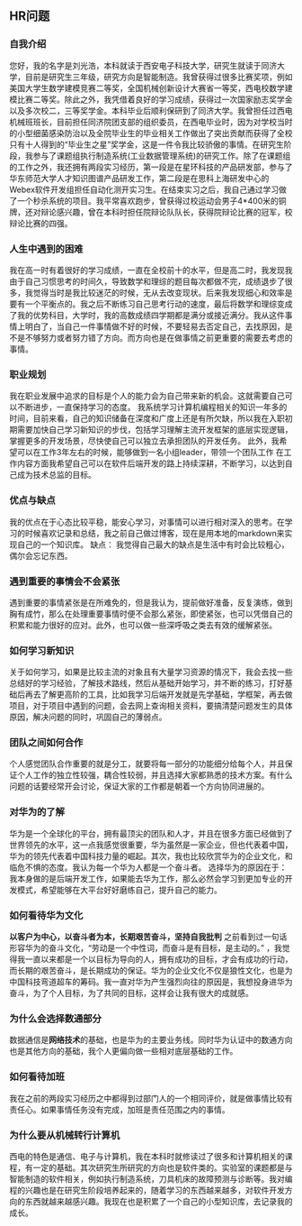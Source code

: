 ## HR问题
### 自我介绍
您好，我的名字是刘光浩，本科就读于西安电子科技大学，研究生就读于同济大学，目前是研究生三年级，研究方向是智能制造。我曾获得过很多比赛奖项，例如美国大学生数学建模竞赛二等奖，全国机械创新设计大赛省一等奖，西电校数学建模比赛二等奖。除此之外，我凭借着良好的学习成绩，获得过一次国家励志奖学金以及多次校二，三等奖学金。本科毕业后顺利保研到了同济大学。我曾担任过西电机械班班长，目前担任同济院团支部的组织委员，在西电毕业时，因为对学校当时的小型细菌感染防治以及全院毕业生的毕业相关工作做出了突出贡献而获得了全校只有十人得到的“毕业生之星”奖学金，这是一件令我比较骄傲的事情。在研究生阶段，我参与了课题组执行制造系统(工业数据管理系统)的研究工作。除了在课题组的工作之外，我还拥有两段实习经历，第一段是在星环科技的产品研发部，参与了华东师范大学人才知识图谱产品研发工作，第二段是在思科上海研发中心的Webex软件开发组担任自动化测开实习生。在结束实习之后，我自己通过学习做了一个秒杀系统的项目。我平常喜欢跑步，曾获得过校运动会男子4\*400米的铜牌，还对辩论感兴趣，曾在本科时担任院辩论队队长，获得院辩论比赛的冠军，校辩论比赛的四强。

### 人生中遇到的困难
我在高一时有着很好的学习成绩，一直在全校前十的水平，但是高二时，我发现我由于自己习惯思考的时间久，导致数学和理综的题目每次都做不完，成绩退步了很多，我觉得当时是我比较迷茫的时候，无从去改变现状。后来我发现细心和效率是要有一个平衡点的。我之后不断练习自己思考行动的速度，最后将数学和理综变成了我的优势科目，大学时，我的高数成绩四学期都是满分或接近满分。我从这件事情上明白了，当自己一件事情做不好的时候，不要轻易去否定自己，去找原因，是不是不够努力或者努力错了方向。而方向也是在做事情之前更重要的需要去考虑的事情。

### 职业规划
我在职业发展中追求的目标是个人的能力会为自己带来新的机会。这就需要自己可以不断进步，一直保持学习的态度。
我系统学习计算机编程相关的知识一年多的时间，目前来看，自己的知识储备在深度和广度上还是有所欠缺，所以我在入职初期需要加快自己学习新知识的步伐，包括学习理解主流开发框架的底层实现逻辑，掌握更多的开发场景，尽快使自己可以独立去承担团队的开发任务。
此外，我希望可以在工作3年左右的时候，能够做到一名小组leader，带领一个团队工作
在工作内容方面我希望自己可以在软件后端开发的路上持续深耕，不断学习，以达到自己成为技术总监的目标。

### 优点与缺点
我的优点在于心态比较平稳，能安心学习，对事情可以进行相对深入的思考。在学习的时候喜欢记录和总结，我之前自己做过博客，现在是用本地的markdown来实现自己的一个知识库。
缺点：  我觉得自己最大的缺点是生活中有时会比较粗心，偶尔会忘记东西。

### 遇到重要的事情会不会紧张
遇到重要的事情紧张是在所难免的，但是我认为，提前做好准备，反复演练，做到胸有成竹，那么在处理重要事情时便不会那么紧张，即使紧张，也可以凭借自己的积累和能力很好的应对。此外，也可以做一些深呼吸之类去有效的缓解紧张。

### 如何学习新知识

关于如何学习，如果是比较主流的对象且有大量学习资源的情况下，我会去找一些总结好的学习经验，了解技术路线，然后从基础开始学习，并不断的练习，打好基础后再去了解更高阶的工具，比如我学习后端开发就是先学基础，学框架，再去做项目，对于项目中遇到的问题，会去网上查询相关资料，要搞清楚问题发生的具体原因，解决问题的同时，巩固自己的薄弱点。

### 团队之间如何合作
个人感觉团队合作重要的就是分工，就要将每一部分的功能细分给每个人，并且保证个人工作的独立性较强，耦合性较弱，并且选择大家都熟悉的技术方案。有什么问题的话要经常开会讨论，保证大家的工作都是朝着一个方向协同进展的。

### 对华为的了解
 华为是一个全球化的平台，拥有最顶尖的团队和人才，并且在很多方面已经做到了世界领先的水平，这一点我感觉很重要，华为虽然是一家企业，但也代表着中国，华为的领先代表着中国科技力量的崛起。其次，我也比较欣赏华为的企业文化，和临危不惧的态度。我认为每一个华为人都是一个奋斗者。
选择华为的原因在于：
我本身做的是后端开发工作，如果能去华为工作，那么必然会学习到更加专业的开发模式，希望能够在大平台好好磨练自己，提升自己的能力。

### 如何看待华为文化
**以客户为中心，以奋斗者为本，长期艰苦奋斗，坚持自我批判**
之前看到过一句话形容华为的奋斗文化，“劳动是一个中性词，而奋斗是有目标，是主动的。” ，我觉得我一直以来都是一个以目标为导向的人，拥有成功的目标，才会有成功的行动，而长期的艰苦奋斗，是长期成功的保证。华为的企业文化不仅是狼性文化，也是为中国科技弯道超车的筹码。我一直对华为产生强烈向往的原因是，我想投身进华为奋斗，为了个人目标，为了共同的目标，这样会让我有很大的成就感。

### 为什么会选择数通部分
数据通信是**网络技术**的基础，也是华为的主要业务线。同时华为认证中的数通方向也是其他方向的基础，我个人更偏向做一些相对底层基础的工作。

### 如何看待加班
我在之前的两段实习经历之中都得到过部门人的一个相同评价，就是做事情比较有责任心。如果事情任务没有完成，加班是责任范围之内的事情。

### 为什么要从机械转行计算机
西电的特色是通信、电子与计算机，我在本科时就修读过了很多和计算机相关的课程，有一定的基础。其次研究生所研究的方向也是软件类的。实验室的课题都是与智能制造的软件相关，例如执行制造系统，刀具机床的故障预测与诊断等。我对编程的兴趣也是在研究生阶段培养起来的，随着学习的东西越来越多，对软件开发方向的东西就越来越感兴趣。我现在也是积累了一个自己的小型知识库，去记录我的成长。


